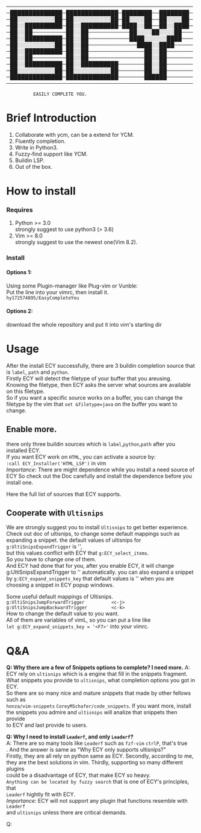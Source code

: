 ──────────────────────────────────────────────────
─██████████████─██████████████─████████──████████─
─██░░░░░░░░░░██─██░░░░░░░░░░██─██░░░░██──██░░░░██─
─██░░██████████─██░░██████████─████░░██──██░░████─
─██░░██─────────██░░██───────────██░░░░██░░░░██───
─██░░██████████─██░░██───────────████░░░░░░████───
─██░░░░░░░░░░██─██░░██─────────────████░░████─────
─██░░██████████─██░░██───────────────██░░██───────
─██░░██─────────██░░██───────────────██░░██───────
─██░░██████████─██░░██████████───────██░░██───────
─██░░░░░░░░░░██─██░░░░░░░░░░██───────██░░██───────
─██████████████─██████████████───────██████───────
──────────────────────────────────────────────────

              EASILY COMPLETE YOU.
# Brief Introduction
1. Collaborate with ycm, can be a extend for YCM.
2. Fluently completion.
3. Write in Python3.
4. Fuzzy-find support like YCM.
5. Buildin LSP.
6. Out of the box.

# How to install

### Requires

1. Python >= 3.0  
strongly suggest to use python3 (> 3.6)  
2. Vim >= 8.0  
strongly suggest to use the newest one(Vim 8.2).  

### Install  

#### Options 1:
Using some Plugin-manager like Plug-vim or Vunble:  
Put the line into your vimrc, then install it.  
`hy172574895/EasyCompleteYou`  

#### Options 2:  
download the whole repository and put it into vim's starting dir  

# Usage  

After the install ECY successfully, there are 3 buildin completion source that
is `label`, `path` and `python`.  
Firstly ECY will detect the filetype of your buffer that you areusing.  
Knowing the filetype, then ECY asks the server what sources are available 
on this filetype.  
So if you want a specific source works on a buffer, you can change the filetype 
by the vim that `set &filetype=java` on the buffer you want to change.  

## Enable more.

there only three buildin sources which is `label`,`python`,`path`
after you installed ECY.  
If you want ECY work on `HTML`, you can activate a source by:  
`:call ECY_Installer('HTML_LSP')` in vim  
*Importance*: There are might dependence while you install a need source of ECY
So check out the Doc carefully and install the dependence before you install one.

Here the full list of sources that ECY supports. 

## Cooperate with `Ultisnips`
We are strongly suggest you to install `Ultisnips` to get better experience.
Check out doc of ultisnips, to change some default mappings such as expanding a 
snippet.
the default values of ultisnips for `g:UltiSnipsExpandTrigger` is '<tab>',  
but this values conflict with ECY that `g:ECY_select_items`.  
So you have to change one of them.  
And ECY had done that for you, after you enable ECY, it will change   
g:UltiSnipsExpandTrigger to '<F1>' automatically. you can also expand a snippet  
by `g:ECY_expand_snippets_key` that default values is '<CR>' when you are   
choosing a snippet in ECY popup windows.  

Some useful default mappings of Ultisnips.  
`g:UltiSnipsJumpForwardTrigger          <c-j>`  
`g:UltiSnipsJumpBackwardTrigger         <c-k>`  
How to change the default value to you want.  
All of them are variables of vimL, so you can put a line like    
`let g:ECY_expand_snippets_key = '<F7>'` into your vimrc.  

# Q&A

**Q: Why there are a few of Snippets options to complete? I need more.**
A: ECY rely on `ultisnips` which is a engine that fill in the snippets fragment.  
What snippets you provide to `ultisnips`, what completion options you got in ECY.  
So there are so many nice and mature snippets that made by other fellows such as  
`honza/vim-snippets` `CoreyMSchafer/code_snippets`. If you want more, install   
the snippets you admire and `ultisnips` will analize that snippets then provide  
to ECY and last provide to users.  

**Q: Why I need to install `Leaderf`, and only `Leaderf`?**  
A: There are so many tools like `Leaderf` such as `fzf-vim` `ctrlP`, that's true  
. And the answer is same as "Why ECY only supports ultisnips?"     
Firstly, they are all rely on python same as ECY. Secondly, according to me,  
they are the best solutions in vim. Thirdly, supporting so many different plugins  
could be a disadvantage of ECY, that make ECY so heavy.  
`Anything can be located by fuzzy search` that is one of ECY's principles, that  
`Leaderf` hightly fit with ECY.  
*Importance*: ECY will not support any plugin that functions resemble with `Leaderf`  
and `ultisnips` unless there are critical demands.  
  
Q:   
